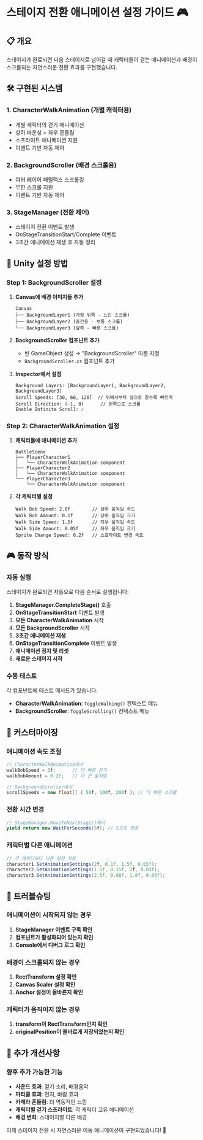 # 스테이지 전환 애니메이션 설정 가이드 🎮

## 📋 개요
스테이지가 완료되면 다음 스테이지로 넘어갈 때 캐릭터들이 걷는 애니메이션과 배경이 스크롤되는 자연스러운 전환 효과를 구현했습니다.

## 🛠️ 구현된 시스템

### 1. **CharacterWalkAnimation** (개별 캐릭터용)
- 개별 캐릭터의 걷기 애니메이션
- 상하 바운싱 + 좌우 흔들림
- 스프라이트 애니메이션 지원
- 이벤트 기반 자동 제어

### 2. **BackgroundScroller** (배경 스크롤용)
- 여러 레이어 패럴랙스 스크롤링
- 무한 스크롤 지원
- 이벤트 기반 자동 제어

### 3. **StageManager** (전환 제어)
- 스테이지 전환 이벤트 발생
- OnStageTransitionStart/Complete 이벤트
- 3초간 애니메이션 재생 후 자동 정리

## 🎯 Unity 설정 방법

### Step 1: BackgroundScroller 설정

1. **Canvas에 배경 이미지들 추가**
   ```
   Canvas
   ├── BackgroundLayer1 (가장 뒤쪽 - 느린 스크롤)
   ├── BackgroundLayer2 (중간층 - 보통 스크롤)  
   └── BackgroundLayer3 (앞쪽 - 빠른 스크롤)
   ```

2. **BackgroundScroller 컴포넌트 추가**
   - 빈 GameObject 생성 → "BackgroundScroller" 이름 지정
   - `BackgroundScroller.cs` 컴포넌트 추가

3. **Inspector에서 설정**
   ```
   Background Layers: [BackgroundLayer1, BackgroundLayer2, BackgroundLayer3]
   Scroll Speeds: [30, 60, 120]  // 뒤에서부터 앞으로 갈수록 빠르게
   Scroll Direction: (-1, 0)      // 왼쪽으로 스크롤
   Enable Infinite Scroll: ✓
   ```

### Step 2: CharacterWalkAnimation 설정

1. **캐릭터들에 애니메이션 추가**
   ```
   BattleScene
   ├── PlayerCharacter1
   │   └── CharacterWalkAnimation component
   ├── PlayerCharacter2  
   │   └── CharacterWalkAnimation component
   └── PlayerCharacter3
       └── CharacterWalkAnimation component
   ```

2. **각 캐릭터별 설정**
   ```
   Walk Bob Speed: 2.0f        // 상하 움직임 속도
   Walk Bob Amount: 0.1f       // 상하 움직임 크기
   Walk Side Speed: 1.5f       // 좌우 움직임 속도  
   Walk Side Amount: 0.05f     // 좌우 움직임 크기
   Sprite Change Speed: 0.2f   // 스프라이트 변경 속도
   ```

## 🎮 동작 방식

### 자동 실행
스테이지가 완료되면 자동으로 다음 순서로 실행됩니다:

1. **StageManager.CompleteStage()** 호출
2. **OnStageTransitionStart** 이벤트 발생  
3. **모든 CharacterWalkAnimation** 시작
4. **모든 BackgroundScroller** 시작
5. **3초간 애니메이션 재생**
6. **OnStageTransitionComplete** 이벤트 발생
7. **애니메이션 정지 및 리셋**
8. **새로운 스테이지 시작**

### 수동 테스트
각 컴포넌트에 테스트 메서드가 있습니다:
- **CharacterWalkAnimation**: `ToggleWalking()` 컨텍스트 메뉴
- **BackgroundScroller**: `ToggleScrolling()` 컨텍스트 메뉴

## 🎨 커스터마이징

### 애니메이션 속도 조절
```csharp
// CharacterWalkAnimation에서
walkBobSpeed = 3f;      // 더 빠른 걷기
walkBobAmount = 0.2f;   // 더 큰 움직임

// BackgroundScroller에서  
scrollSpeeds = new float[] { 50f, 100f, 200f }; // 더 빠른 스크롤
```

### 전환 시간 변경
```csharp
// StageManager.MoveToNextStage()에서
yield return new WaitForSeconds(5f); // 5초로 변경
```

### 캐릭터별 다른 애니메이션
```csharp
// 각 캐릭터마다 다른 설정 적용
character1.SetAnimationSettings(2f, 0.1f, 1.5f, 0.05f);
character2.SetAnimationSettings(1.5f, 0.15f, 2f, 0.03f);
character3.SetAnimationSettings(2.5f, 0.08f, 1.8f, 0.06f);
```

## 🔧 트러블슈팅

### 애니메이션이 시작되지 않는 경우
1. **StageManager 이벤트 구독 확인**
2. **컴포넌트가 활성화되어 있는지 확인**
3. **Console에서 디버그 로그 확인**

### 배경이 스크롤되지 않는 경우  
1. **RectTransform 설정 확인**
2. **Canvas Scaler 설정 확인**
3. **Anchor 설정이 올바른지 확인**

### 캐릭터가 움직이지 않는 경우
1. **transform이 RectTransform인지 확인**
2. **originalPosition이 올바르게 저장되었는지 확인**

## 📝 추가 개선사항

### 향후 추가 가능한 기능
- **사운드 효과**: 걷기 소리, 배경음악
- **파티클 효과**: 먼지, 바람 효과
- **카메라 흔들림**: 더 역동적인 느낌
- **캐릭터별 걷기 스프라이트**: 각 캐릭터 고유 애니메이션
- **배경 변화**: 스테이지별 다른 배경

이제 스테이지 전환 시 자연스러운 이동 애니메이션이 구현되었습니다! 🎉
